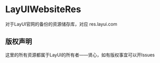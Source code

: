 # LayUIWebsiteRes
对于LayUI官网的备份的资源储存库，对应 res.layui.com

## 版权声明

这里的所有资源都属于LayUI的所有者——贤心，如有版权事宜可以开Issues
